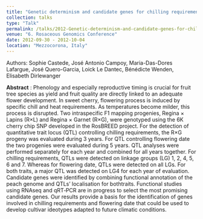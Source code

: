 ```yaml
---
title: "Genetic determinism and candidate genes for chilling requirement and flowering date in sweet cherry (<i>Prunus avium</i>)"
collection: talks
type: "Talk"
permalink: /talks/2012-Genetic-determinism-and-candidate-genes-for-chilling-requirement-and-flowering-date-in-sweet-cherry
venue: "6. Rosaceous Genomics Conference"
date: 2012-09-30 - 2012-10-04
location: "Mezzocorona, Italy"
---
```


Authors: Sophie Castede, José Antonio Campoy, Maria-Das-Dores Lafargue, José Quero-Garcia, Loick Le Dantec, Bénédicte Wenden, Elisabeth Dirlewanger

**Abstract** : Phenology and especially reproductive timing is crucial for fruit tree species as yield and fruit quality are directly linked to an adequate flower development. In sweet cherry, flowering process is induced by specific chill and heat requirements. As temperatures become milder, this process is disrupted. Two intraspecific F1 mapping progenies, Regina × Lapins (R×L) and Regina × Garnet (R×G), were genotyped using the 6K cherry chip SNP developed in the RosBREED project. For the detection of quantitative trait locus (QTL) controlling chilling requirements, the R×G progeny was evaluated during 3 years. For QTL controlling flowering date the two progenies were evaluated during 5 years. QTL analyses were performed separately for each year and combined for all years together. For chilling requirements, QTLs were detected on linkage groups (LG) 1, 2, 4, 5, 6 and 7. Whereas for flowering date, QTLs were detected on all LGs. For both traits, a major QTL was detected on LG4 for each year of evaluation. Candidate genes were identified by combining functional annotation of the peach genome and QTLs’ localisation for bothtraits. Functional studies using RNAseq and qRT‐PCR are in progress to select the most promising candidate genes. Our results provide a basis for the identification of genes involved in chilling requirements and flowering date that could be used to develop cultivar ideotypes adapted to future climatic conditions.
